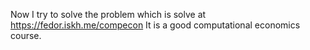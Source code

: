 Now I try to solve the problem which is solve at https://fedor.iskh.me/compecon
It is a good computational economics course.
